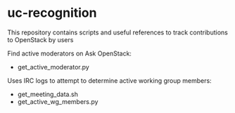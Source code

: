 # uc-recognition
This repository contains scripts and useful references to track contributions to OpenStack by users

Find active moderators on Ask OpenStack:
* get_active_moderator.py

Uses IRC logs to attempt to determine active working group members:
* get_meeting_data.sh
* get_active_wg_members.py 


